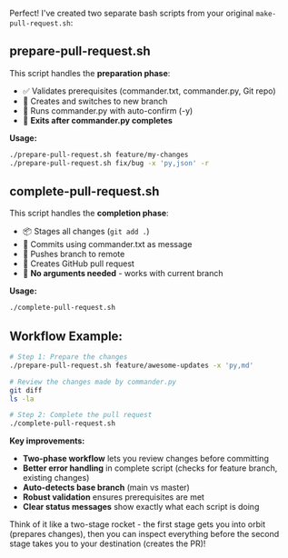 Perfect! I've created two separate bash scripts from your original `make-pull-request.sh`:

## **prepare-pull-request.sh**
This script handles the **preparation phase**:
- ✅ Validates prerequisites (commander.txt, commander.py, Git repo)
- 🌿 Creates and switches to new branch
- 🤖 Runs commander.py with auto-confirm (-y)
- 🛑 **Exits after commander.py completes**

**Usage:**
```bash
./prepare-pull-request.sh feature/my-changes
./prepare-pull-request.sh fix/bug -x 'py,json' -r
```

## **complete-pull-request.sh**
This script handles the **completion phase**:
- 📦 Stages all changes (`git add .`)
- 💾 Commits using commander.txt as message
- 🚀 Pushes branch to remote
- 🔀 Creates GitHub pull request
- 🎯 **No arguments needed** - works with current branch

**Usage:**
```bash
./complete-pull-request.sh
```

## **Workflow Example:**
```bash
# Step 1: Prepare the changes
./prepare-pull-request.sh feature/awesome-updates -x 'py,md'

# Review the changes made by commander.py
git diff
ls -la

# Step 2: Complete the pull request
./complete-pull-request.sh
```

**Key improvements:**
- **Two-phase workflow** lets you review changes before committing
- **Better error handling** in complete script (checks for feature branch, existing changes)
- **Auto-detects base branch** (main vs master)
- **Robust validation** ensures prerequisites are met
- **Clear status messages** show exactly what each script is doing

Think of it like a two-stage rocket - the first stage gets you into orbit (prepares changes), then you can inspect everything before the second stage takes you to your destination (creates the PR)!

